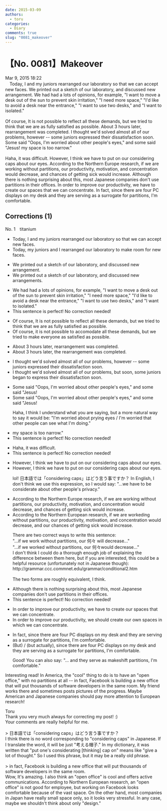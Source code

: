 ```yaml
---
date: 2015-03-09
authors:
  - toru
categories:
  - Diary
comments: true
slug: "0081_makeover"
---
```


# 【No. 0081】Makeover
<div class="date">Mar 9, 2015 18:22</div>
<div id="post"><div id="body_show_ori">
　Today, I and my juniors rearranged our laboratory so that we can accept new faces. We printed out a sketch of our laboratory, and discussed new arrangement. We had had a lots of opinions, for example, "I want to move a desk out of the sun to prevent skin irritation," "I need more space," "I'd like to avoid a desk near the entrance," "I want to use two desks," and "I want to isolated."<br/><br/>Of course, It is not possible to reflect all these demands, but we tried to think that we are as fully satisfied as possible. About 3 hours later, rearrangement was completed. I thought we'd solved almost all of our problems, however -- some juniors expressed their dissatisfaction soon. Some said "Oops, I'm worried about other people's eyes," and some said "Jesus! my space is too narrow."<br/><br/>Haha, it was difficult. However, I think we have to put on our considering caps about our eyes. According to the Northern Europe research, if we are working without partitions, our productivity, motivation, and concentration would decrease, and chances of getting sick would increase. Although there is nothing surprising about this, most Japanese companies don't use partitions in their offices. In order to improve our productivity, we have to create our spaces that we can concentrate. In fact, since there are four PC displays on my desk and they are serving as a surrogate for partitions, I'm comfortable. 
</div></div>

<!-- more -->


## Corrections (1)
<div id="block"><div class="first_name"> No. 1　<span class="just_name">titanium</span></div><div id="block2">
<ul class="correction_field">
<li class="incorrect">Today, I and my juniors rearranged our laboratory so that we can accept new faces.</li>
<li class="corrected correct">
Today, <span class="f_red">my juniors and I</span> rearranged our laboratory<span class="f_blue"> to make room for </span>new faces.
</li>
</ul>
<ul class="correction_field">
<li class="incorrect">We printed out a sketch of our laboratory, and discussed new arrangement.</li>
<li class="corrected correct">
We printed out a sketch of our laboratory, and discussed new arrangement<span class="f_red">s</span>.
</li>
</ul>
<ul class="correction_field">
<li class="incorrect">We had had a lots of opinions, for example, "I want to move a desk out of the sun to prevent skin irritation," "I need more space," "I'd like to avoid a desk near the entrance," "I want to use two desks," and "I want to isolated."</li>
<li class="corrected perfect">This sentence is perfect! No correction needed!</li>
</ul>
<ul class="correction_field">
<li class="incorrect">Of course, It is not possible to reflect all these demands, but we tried to think that we are as fully satisfied as possible.</li>
<li class="corrected correct">
Of course, <span class="f_red">i</span>t is not possible to <span class="f_blue">accomodate</span> all these demands, but we tried to <span class="f_blue">make everyone as </span>satisfied as possible.
</li>
</ul>
<ul class="correction_field">
<li class="incorrect">About 3 hours later, rearrangement was completed.</li>
<li class="corrected correct">
About 3 hours later, <span class="f_red">the </span>rearrangement was completed.
</li>
</ul>
<ul class="correction_field">
<li class="incorrect">I thought we'd solved almost all of our problems, however -- some juniors expressed their dissatisfaction soon.</li>
<li class="corrected correct">
I thought we'd solved almost all of our problems, <span class="f_blue">but soon,</span> some juniors <span class="f_red">began to express </span>their dissatisfaction<span class="f_gray"><span class="sline"> soon</span></span>.
</li>
</ul>
<ul class="correction_field">
<li class="incorrect">Some said "Oops, I'm worried about other people's eyes," and some said "Jesus!</li>
<li class="corrected correct">
Some said "Oops, I'm worried about other people's eyes," and some said "Jesus!
<p class="correction_comment">Haha, I think I understand what you are saying, but a more natural way to say it would be: "I'm worried about prying eyes / I'm worried that other people can see what I'm doing."</p>
</li>
</ul>
<ul class="correction_field">
<li class="incorrect">my space is too narrow."</li>
<li class="corrected perfect">This sentence is perfect! No correction needed!</li>
</ul>
<ul class="correction_field">
<li class="incorrect">Haha, it was difficult.</li>
<li class="corrected perfect">This sentence is perfect! No correction needed!</li>
</ul>
<ul class="correction_field">
<li class="incorrect">However, I think we have to put on our considering caps about our eyes.</li>
<li class="corrected correct">
However, I think we have to put on our considering caps about our eyes.
<p class="correction_comment">lol! 日本語では「considering caps」はどう言う事ですか？ In English, I don't think we use this expression, so I would say: "...we have to be considerate about other people's privacy."</p>
</li>
</ul>
<ul class="correction_field">
<li class="incorrect">According to the Northern Europe research, if we are working without partitions, our productivity, motivation, and concentration would decrease, and chances of getting sick would increase.</li>
<li class="corrected correct">
According to <span class="f_gray"><span class="sline">the</span></span> Northern Europe<span class="f_blue">an</span> research, if we<span class="f_gray"><span class="sline"> are</span></span> work<span class="f_blue">ed</span><span class="f_gray"><span class="sline">ing</span></span> without partitions, our productivity, motivation, and concentration would decrease, and <span class="f_red">our </span>chances of getting sick would increase.
<p class="correction_comment">There are two correct ways to write this sentence:<br/>"...if we work without partitions, our 何々 will decrease..."<br/>"...if we worked without partitions, our 何々would decrease..."<br/>I don't think I could do a thorough enough job of explaining the difference between them here, but if you are interested, this could be a helpful resource (unfortunately not in Japanese though): http://grammar.ccc.commnet.edu/grammar/conditional2.htm<br/><br/>The two forms are roughly equivalent, I think.</p>
</li>
</ul>
<ul class="correction_field">
<li class="incorrect">Although there is nothing surprising about this, most Japanese companies don't use partitions in their offices.</li>
<li class="corrected perfect">This sentence is perfect! No correction needed!</li>
</ul>
<ul class="correction_field">
<li class="incorrect">In order to improve our productivity, we have to create our spaces that we can concentrate.</li>
<li class="corrected correct">
In order to improve our productivity, we <span class="f_blue">should</span> create our <span class="f_blue">own</span> spaces <span class="f_red">in which</span> we can concentrate.
</li>
</ul>
<ul class="correction_field">
<li class="incorrect">In fact, since there are four PC displays on my desk and they are serving as a surrogate for partitions, I'm comfortable.</li>
<li class="corrected correct">
<span class="f_red">(But) / (but actually)</span>, since there are four PC displays on my desk and they are serving as a surrogate for partitions, I'm comfortable.
<p class="correction_comment">Good! You can also say: "... and they serve as makeshift partitions, I'm comfortable."</p>
</li>
</ul>
<p class="comment_small">
 Interesting read! In America, the "cool" thing to do is to have an "open office," with no partitions at all -- in fact, Facebook is building a new office that will put thousands of software developers in the same room. My friend works there and sometimes posts pictures of the progress. Maybe American and Japanese companies should pay more attention to European research!
</p>

</div><div class="name"><span class="just_name">Toru</span><br>
Thank you very much always for correcting my post! :)<br/>Your comments are really helpful for me.<br/><br/>&gt; 日本語では「considering caps」はどう言う事ですか？<br/>I think there is no word corresponding to "considering caps" in Japanese. If I translate the word, it will be just "考える帽子." In my dictionary, it was written that "put one's considerating [thinking] cap on" means like "give a lot of thought." So I used this phrase, but it may be a really old phrase.<br/><br/>&gt; in fact, Facebook is building a new office that will put thousands of software developers in the same room.<br/>Wow, It's amazing. I also think an "open office" is cool and offers active communications. According to Northern European research, an "open office" is not good for employee, but working on Facebook looks comfortable because of the vast space. On the other hand, most companies in Japan have really small space only, so it looks very stressful. In any case, maybe we shouldn't think about only "design."
</div>
</div>
